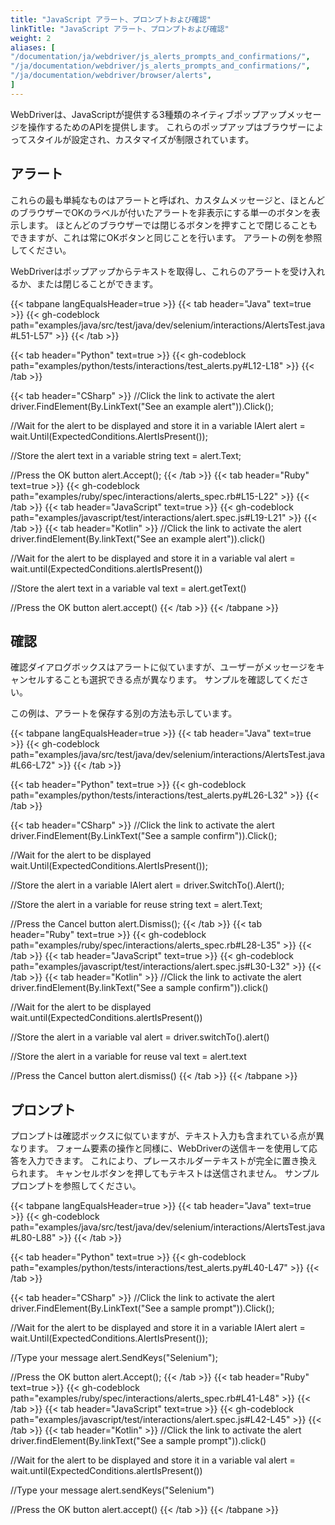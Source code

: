 ```yaml
---
title: "JavaScript アラート、プロンプトおよび確認"
linkTitle: "JavaScript アラート、プロンプトおよび確認"
weight: 2
aliases: [
"/documentation/ja/webdriver/js_alerts_prompts_and_confirmations/",
"/ja/documentation/webdriver/js_alerts_prompts_and_confirmations/",
"/ja/documentation/webdriver/browser/alerts",
]
---
```


WebDriverは、JavaScriptが提供する3種類のネイティブポップアップメッセージを操作するためのAPIを提供します。
これらのポップアップはブラウザーによってスタイルが設定され、カスタマイズが制限されています。

## アラート

これらの最も単純なものはアラートと呼ばれ、カスタムメッセージと、ほとんどのブラウザーでOKのラベルが付いたアラートを非表示にする単一のボタンを表示します。
ほとんどのブラウザーでは閉じるボタンを押すことで閉じることもできますが、これは常にOKボタンと同じことを行います。
<a onclick="window.alert('Sample alert')">アラートの例を参照してください</a>。

WebDriverはポップアップからテキストを取得し、これらのアラートを受け入れるか、または閉じることができます。

{{< tabpane langEqualsHeader=true >}}
 {{< tab header="Java" text=true >}}
{{< gh-codeblock path="examples/java/src/test/java/dev/selenium/interactions/AlertsTest.java#L51-L57" >}}
{{< /tab >}}

{{< tab header="Python" text=true >}}
{{< gh-codeblock path="examples/python/tests/interactions/test_alerts.py#L12-L18" >}}
{{< /tab >}}

  {{< tab header="CSharp" >}}
//Click the link to activate the alert
driver.FindElement(By.LinkText("See an example alert")).Click();

//Wait for the alert to be displayed and store it in a variable
IAlert alert = wait.Until(ExpectedConditions.AlertIsPresent());

//Store the alert text in a variable
string text = alert.Text;

//Press the OK button
alert.Accept();
  {{< /tab >}}
{{< tab header="Ruby" text=true >}}
{{< gh-codeblock path="examples/ruby/spec/interactions/alerts_spec.rb#L15-L22" >}}
{{< /tab >}}
{{< tab header="JavaScript" text=true >}}
{{< gh-codeblock path="examples/javascript/test/interactions/alert.spec.js#L19-L21" >}}
{{< /tab >}}
  {{< tab header="Kotlin" >}}
//Click the link to activate the alert
driver.findElement(By.linkText("See an example alert")).click()

//Wait for the alert to be displayed and store it in a variable
val alert = wait.until(ExpectedConditions.alertIsPresent())

//Store the alert text in a variable
val text = alert.getText()

//Press the OK button
alert.accept()
  {{< /tab >}}
{{< /tabpane >}}

## 確認

確認ダイアログボックスはアラートに似ていますが、ユーザーがメッセージをキャンセルすることも選択できる点が異なります。
<a onclick="window.confirm('Are you sure?')">サンプルを確認してください</a>。

この例は、アラートを保存する別の方法も示しています。

{{< tabpane langEqualsHeader=true >}}
   {{< tab header="Java" text=true >}}
{{< gh-codeblock path="examples/java/src/test/java/dev/selenium/interactions/AlertsTest.java#L66-L72" >}}
{{< /tab >}}

{{< tab header="Python" text=true >}}
{{< gh-codeblock path="examples/python/tests/interactions/test_alerts.py#L26-L32" >}}
{{< /tab >}}

  {{< tab header="CSharp" >}}
//Click the link to activate the alert
driver.FindElement(By.LinkText("See a sample confirm")).Click();

//Wait for the alert to be displayed
wait.Until(ExpectedConditions.AlertIsPresent());

//Store the alert in a variable
IAlert alert = driver.SwitchTo().Alert();

//Store the alert in a variable for reuse
string text = alert.Text;

//Press the Cancel button
alert.Dismiss();
  {{< /tab >}}
{{< tab header="Ruby" text=true >}}
{{< gh-codeblock path="examples/ruby/spec/interactions/alerts_spec.rb#L28-L35" >}}
{{< /tab >}}
{{< tab header="JavaScript" text=true >}}
{{< gh-codeblock path="examples/javascript/test/interactions/alert.spec.js#L30-L32" >}}
{{< /tab >}}
  {{< tab header="Kotlin" >}}
//Click the link to activate the alert
driver.findElement(By.linkText("See a sample confirm")).click()

//Wait for the alert to be displayed
wait.until(ExpectedConditions.alertIsPresent())

//Store the alert in a variable
val alert = driver.switchTo().alert()

//Store the alert in a variable for reuse
val text = alert.text

//Press the Cancel button
alert.dismiss()
  {{< /tab >}}
{{< /tabpane >}}

## プロンプト

プロンプトは確認ボックスに似ていますが、テキスト入力も含まれている点が異なります。
フォーム要素の操作と同様に、WebDriverの送信キーを使用して応答を入力できます。
これにより、プレースホルダーテキストが完全に置き換えられます。
キャンセルボタンを押してもテキストは送信されません。
<a onclick="window.prompt('What is your tool of choice?',navigator.appName)">サンプルプロンプトを参照してください</a>。

{{< tabpane langEqualsHeader=true >}}
      {{< tab header="Java" text=true >}}
{{< gh-codeblock path="examples/java/src/test/java/dev/selenium/interactions/AlertsTest.java#L80-L88" >}}
{{< /tab >}}

{{< tab header="Python" text=true >}}
{{< gh-codeblock path="examples/python/tests/interactions/test_alerts.py#L40-L47" >}}
{{< /tab >}}

  {{< tab header="CSharp" >}}
//Click the link to activate the alert
driver.FindElement(By.LinkText("See a sample prompt")).Click();

//Wait for the alert to be displayed and store it in a variable
IAlert alert = wait.Until(ExpectedConditions.AlertIsPresent());

//Type your message
alert.SendKeys("Selenium");

//Press the OK button
alert.Accept();
  {{< /tab >}}
{{< tab header="Ruby" text=true >}}
{{< gh-codeblock path="examples/ruby/spec/interactions/alerts_spec.rb#L41-L48" >}}
{{< /tab >}}
{{< tab header="JavaScript" text=true >}}
{{< gh-codeblock path="examples/javascript/test/interactions/alert.spec.js#L42-L45" >}}
{{< /tab >}}
  {{< tab header="Kotlin" >}}
//Click the link to activate the alert
driver.findElement(By.linkText("See a sample prompt")).click()

//Wait for the alert to be displayed and store it in a variable
val alert = wait.until(ExpectedConditions.alertIsPresent())

//Type your message
alert.sendKeys("Selenium")

//Press the OK button
alert.accept()
  {{< /tab >}}
{{< /tabpane >}}
